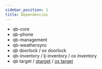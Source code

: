 ```yaml
---
sidebar_position: 1
title: Dependencies
---
```


- qb-core
- qb-phone
- qb-management
- qb-weathersync
- qb doorlock / ox doorlock
- qb-inventory / lj-inventory / ox inventory
- qb target / [qtarget](https://github.com/overextended/qtarget) / [ox target](https://github.com/overextended/ox_target)
